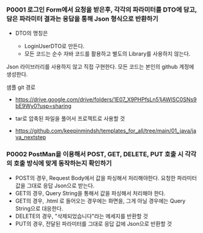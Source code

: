 ### P0001 로그인 Form에서 요청을 받은후, 각각의 파라미터를 DTO에 담고, 담은 파라미터 결과는 응답을 통해 Json 형식으로 반환하기

- DTO의 명칭은

  - LoginUserDTO로 만든다.
  - 모든 코드는 순수 자바 코드를 활용하고 별도의 Library를 사용하지 않는다.

Json 라이브러리를 사용하지 않고 직접 구현한다.
모든 코드는 본인의 github 계정에 생성한다.

샘플 git 경로

- https://drive.google.com/drive/folders/1E07_X9PHPfsLn51jAWlSC0SNs9bE9Wy0?usp=sharing

- tar로 압축된 파일을 풀어서 프로젝트로 사용할 것

- https://github.com/keepinmindsh/templates_for_all/tree/main/01_java/java_nextstep

### P0002 PostMan을 이용해서 POST, GET, DELETE, PUT 호출 시 각각의 호출 방식에 맞게 동작하는지 확인하기
- POST의 경우, Request Body에서 값을 파싱해서 처리해야한다. 요청한 파라미터 값을 그대로 응답 Json으로 받는다.
- GET의 경우, Query String을 통해서 값을 파싱해서 처리해야 한다.
- GET의 경우, .html 로 들어오는 경우에는 화면을, 그게 아닐 경우에는 Query String으로 대응한다.
- DELETE의 경우, "삭제되었습니다"라는 메세지를 반환할 것
- PUT의 경우, 전달된 파라미터를 그대로 응답 값에 Json으로 반환할 것






